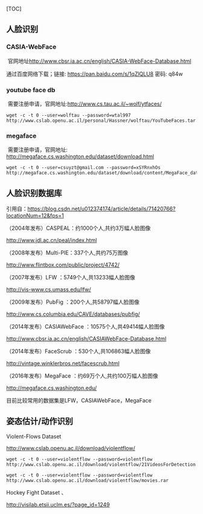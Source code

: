 [TOC]

## 人脸识别

### CASIA-WebFace

​        官网地址<http://www.cbsr.ia.ac.cn/english/CASIA-WebFace-Database.html>

通过百度网络下载；链接: <https://pan.baidu.com/s/1qZlQLU8> 密码: q84w

### youtube face db

​        需要注册申请，官网地址:<http://www.cs.tau.ac.il/~wolf/ytfaces/>

```shell
wget -c -t 0 --user=wolftau --password=wtal997 http://www.cslab.openu.ac.il/personal/Hassner/wolftau/YouTubeFaces.tar.gz

```



### megaface

​         需要注册申请，官网地址: <http://megaface.cs.washington.edu/dataset/download.html>

```shell
wget -c -t 0 --user=csuyzt@gmail.com --password=xSYRnxhOs http://megaface.cs.washington.edu/dataset/download/content/MegaFace_dataset.tar.gz

```



## 人脸识别数据库

引用自：<https://blog.csdn.net/u012374174/article/details/71420766?locationNum=12&fps=1>

（2004年发布）CASPEAL：约1000个人,共约3万幅人脸图像

<http://www.jdl.ac.cn/peal/index.html>

（2008年发布）Multi-PIE：337个人,共约75万图像

<http://www.flintbox.com/public/project/4742/>

（2007年发布）LFW ：5749个人,共13233幅人脸图像

<http://vis-www.cs.umass.edu/lfw/>

（2009年发布）PubFig ：200个人,共58797幅人脸图像

<http://www.cs.columbia.edu/CAVE/databases/pubfig/>

（2014年发布）CASIAWebFace ：10575个人,共49414幅人脸图像

<http://www.cbsr.ia.ac.cn/english/CASIAWebFace-Database.html>

（2014年发布）FaceScrub ：530个人,共106863幅人脸图像

<http://vintage.winklerbros.net/facescrub.html>

（2016年发布）MegaFace ：约69万个人,共约100万幅人脸图像

<http://megaface.cs.washington.edu/>

目前比较常用的数据集是LFW，CASIAWebFace，MegaFace



## 姿态估计/动作识别



Violent-Flows Dataset

http://www.cslab.openu.ac.il/download/violentflow/

```shell
wget -c -t 0 --user=violentflow --password=violentflow http://www.cslab.openu.ac.il/download/violentflow/21VideosForDetection.rar

wget -c -t 0 --user=violentflow --password=violentflow http://www.cslab.openu.ac.il/download/violentflow/movies.rar
```



Hockey Fight Dataset 、

http://visilab.etsii.uclm.es/?page_id=1249